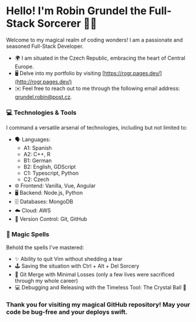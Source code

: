 # Hello! I'm  Robin Grundel the Full-Stack Sorcerer 🧙‍♂️ 

Welcome to my magical realm of coding wonders! I am a passionate and seasoned Full-Stack Developer.

* 🌍  I am situated in the Czech Republic, embracing the heart of Central Europe.
* 🖥️  Delve into my portfolio by visiting [https://rogr.pages.dev/](http://rogr.pages.dev/)
* ✉️  Feel free to reach out to me through the following email address: grundel.robin@post.cz.

### 💻 Technologies & Tools

I command a versatile arsenal of technologies, including but not limited to:

- 🗣️ Languages:
    - A1: Spanish
    - A2: C++, R
    - B1: German
    - B2: English, GDScript
    - C1: Typescript, Python
    - C2: Czech
- 🌐 Frontend: Vanilla, Vue, Angular
- 🖥️ Backend: Node.js, Python
- 🗄️ Databases: MongoDB
- ☁️ Cloud: AWS
- 🚀 Version Control: Git, GitHub


### 🚀 Magic Spells

Behold the spells I've mastered:

- ✨ Ability to quit Vim without shedding a tear
- 🕹️ Saving the situation with Ctrl + Alt + Del Sorcery
- 🚀 Git Merge with Minimal Losses (only a few lives were sacrificed through my whole career) 
- 💻 Debugging and Releasing with the Timeless Tool: The Crystal Ball 🔮

### Thank you for visiting my magical GitHub repository! May your code be bug-free and your deploys swift.
